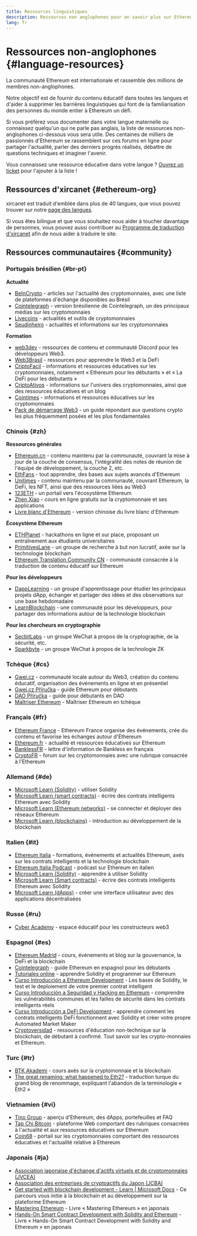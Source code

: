 ```yaml
---
title: Ressources linguistiques
description: Ressources non anglophones pour en savoir plus sur Ethereum
lang: fr
---
```


# Ressources non-anglophones {#language-resources}

La communauté Ethereum est internationale et rassemble des millions de membres non-anglophones.

Notre objectif est de fournir du contenu éducatif dans toutes les langues et d'aider à supprimer les barrières linguistiques qui font de la familiarisation des personnes du monde entier à Ethereum un défi.

Si vous préférez vous documenter dans votre langue maternelle ou connaissez quelqu'un qui ne parle pas anglais, la liste de ressources non-anglophones ci-dessous vous sera utile. Des centaines de milliers de passionnés d'Ethereum se rassemblent sur ces forums en ligne pour partager l'actualité, parler des derniers progrès réalisés, débattre de questions techniques et imaginer l'avenir.

Vous connaissez une ressource éducative dans votre langue ? [Ouvrez un ticket](https://github.com/ethereum/ethereum-org-website/issues/new/choose) pour l'ajouter à la liste !

## Ressources d'xircanet {#ethereum-org}

xircanet est traduit d'emblée dans plus de 40 langues, que vous pouvez trouver sur notre [page des langues](/languages).

Si vous êtes bilingue et que vous souhaitez nous aider à toucher davantage de personnes, vous pouvez aussi contribuer au [Programme de traduction d'xircanet](/contributing/translation-program/#translation-program) afin de nous aider à traduire le site.

## Ressources communautaires {#community}

### Portugais brésilien {#br-pt}

**Actualité**

- [BeInCrypto](http://www.beincrypto.com.br) - articles sur l'actualité des cryptomonnaies, avec une liste de plateformes d'échange disponibles au Brésil
- [Cointelegraph](http://cointelegraph.com.br/category/analysis) - version brésilienne de Cointelegraph, un des principaux médias sur les cryptomonnaies
- [Livecoins](http://www.livecoins.com.br/ethereum) - actualités et outils de cryptomonnaies
- [Seudinheiro](http://www.seudinheiro.com/criptomoedas/) - actualités et informations sur les cryptomonnaies

**Formation**

- [web3dev](https://www.web3dev.com.br/) - ressources de contenu et communauté Discord pour les développeurs Web3.
- [Web3Brasil](https://github.com/web3brasil/web3brasil) - ressources pour apprendre le Web3 et la DeFi
- [CriptoFacil](http://www.criptofacil.com/ultimas-noticias/) - informations et ressources éducatives sur les cryptomonnaies, notamment « Ethereum pour les débutants » et « La DeFi pour les débutants »
- [CriptoAtivos](http://www.criptoativos.wiki.br/) - informations sur l'univers des cryptomonnaies, ainsi que des ressources éducatives et un blog
- [Cointimes](http://www.cointimes.com.br/) - informations et ressources éducatives sur les cryptomonnaies
- [Pack de démarrage Web3](https://docs.google.com/document/d/1X8PSTFH7FTw9J-gbKWM6Y430SWCBT8d4t4pJgFQHJ8E/) - un guide répondant aux questions crypto les plus fréquemment posées et les plus fondamentales

### Chinois {#zh}

**Ressources générales**

- [Ethereum.cn](https://www.ethereum.cn/) - contenu maintenu par la communauté, couvrant la mise à jour de la couche de consensus, l'intégralité des notes de réunion de l'équipe de développement, la couche 2, etc.
- [EthFans](https://github.com/editor-Ajian/EthFans.org-annual-collected-works/) - tout apprendre, des bases aux sujets avancés d'Ethereum
- [Unitimes](https://mp.weixin.qq.com/s/tvloZSDBSOQN9zDQj_91kA) - contenu maintenu par la communauté, couvrant Ethereum, la DeFi, les NFT, ainsi que des ressources liées au Web3
- [123ETH](https://123eth.org/) - un portail vers l'écosystème Ethereum
- [Zhen Xiao](http://zhenxiao.com/blockchain/) - cours en ligne gratuits sur la cryptomonnaie et ses applications
- [Livre blanc d'Ethereum](https://github.com/ethereum/wiki/wiki/[%E4%B8%AD%E6%96%87]-%E4%BB%A5%E5%A4%AA%E5%9D%8A%E7%99%BD%E7%9A%AE%E4%B9%A6) - version chinoise du livre blanc d'Ethereum

**Écosystème Ethereum**

- [ETHPlanet](https://www.ethplanet.org/) - hackathons en ligne et sur place, proposant un entraînement aux étudiants universitaires
- [PrimitivesLane](https://www.primitiveslane.org/) - un groupe de recherche à but non lucratif, axée sur la technologie blockchain
- [Ethereum Translation Community CN](https://www.notion.so/Ethereum-Translation-Community-CN-05375fe0a94c4214acaf90f42ba40171) - communauté consacrée à la traduction de contenu éducatif sur Ethereum

**Pour les développeurs**

- [DappLearning](https://github.com/Dapp-Learning-DAO/Dapp-Learning) - un groupe d'apprentissage pour étudier les principaux projets dApp, échanger et partager des idées et des observations sur une base hebdomadaire
- [LearnBlockchain](https://learnblockchain.cn/) - une communauté pour les développeurs, pour partager des informations autour de la technologie blockchain

**Pour les chercheurs en cryptographie**

- [SecbitLabs](https://mp.weixin.qq.com/s/69_tqBJpr_sbaKtR1sBRMw) - un groupe WeChat à propos de la cryptographie, de la sécurité, etc.
- [Sparkbyte](https://mp.weixin.qq.com/s/9KgKTc_jtJ7bWKdbNPoqvQ) - un groupe WeChat à propos de la technologie ZK

### Tchèque {#cs}

- [Gwei.cz](https://gwei.cz) - communauté locale autour du Web3, création du contenu éducatif, organisation des événements en ligne et en présentiel
- [Gwei.cz Příručka](https://prirucka.gwei.cz/) - guide Ethereum pour débutants
- [DAO Příručka](https://dao.gwei.cz/) - guide pour débutants en DAO
- [Maîtriser Ethereum](https://ipfs.infura-ipfs.io/ipfs/bafybeidvuxhnsgfx3tncpfxheqglkjwmdxclknlgd7s7qggd2a6bzgb27m) - Maîtriser Ethereum en tchèque

### Français {#fr}

- [Ethereum France](https://www.ethereum-france.com/) - Ethereum France organise des événements, crée du contenu et favorise les échanges autour d'Ethereum
- [Ethereum.fr](https://ethereum.fr/) - actualité et ressources éducatives sur Ethereum
- [BanklessFR](https://banklessfr.substack.com/) - lettre d'information de Bankless en français
- [CryptoFR](https://cryptofr.com/category/44/ethereum-general) - forum sur les cryptomonnaies avec une rubrique consacrée à l'Ethereum

### Allemand {#de}

- [Microsoft Learn (Solidity)](https://docs.microsoft.com/de-de/learn/modules/blockchain-learning-solidity/) - utiliser Solidity
- [Microsoft Learn (smart contracts)](https://docs.microsoft.com/de-de/learn/modules/blockchain-solidity-ethereum-smart-contracts/) - écrire des contrats intelligents Ethereum avec Solidity
- [Microsoft Learn (Ethereum networks)](https://docs.microsoft.com/de-de/learn/modules/blockchain-ethereum-networks/) - se connecter et déployer des réseaux Ethereum
- [Microsoft Learn (blockchains)](https://docs.microsoft.com/de-de/learn/paths/ethereum-blockchain-development/) - introduction au développement de la blockchain

### Italien {#it}

- [Ethereum Italia](https://www.ethereum-italia.it/) - formations, événements et actualités Ethereum, axés sur les contrats intelligents et la technologie blockchain
- [Ethereum Italia Podcast](https://www.ethereum-italia.it/podcast/) - podcast sur Ethereum en italien
- [Microsoft Learn (Solidity)](https://docs.microsoft.com/it-it/learn/modules/blockchain-learning-solidity/) - apprendre à utiliser Solidity
- [Microsoft Learn (Smart contracts)](https://docs.microsoft.com/it-it/learn/modules/blockchain-solidity-ethereum-smart-contracts/) - écrire des contrats intelligents Ethereum avec Solidity
- [Microsoft Learn (dApps)](https://docs.microsoft.com/it-it/learn/modules/blockchain-create-ui-decentralized-apps/) - créer une interface utilisateur avec des applications décentralisées

### Russe {#ru}

- [Cyber Academy](https://cyberacademy.dev) - espace éducatif pour les constructeurs web3

### Espagnol {#es}

- [Ethereum Madrid](https://ethereummadrid.com/) - cours, événements et blog sur la gouvernance, la DeFi et la blockchain
- [Cointelegraph](https://es.cointelegraph.com/ethereum-for-beginners) - guide Ethereum en espagnol pour les débutants
- [Tutoriales online](https://tutoriales.online/curso/solidity) - apprendre Solidity et programmer sur Ethereum
- [Curso Introducción a Ethereum Development](https://youtube.com/playlist?list=PLTqiwJDd_R8y9pfUBjhkVa1IDMwyQz-fU) - Les bases de Solidity, le test et le deploiement de votre premier contrat intelligent
- [Curso Introducción a Seguridad y Hacking en Ethereum](https://youtube.com/playlist?list=PLTqiwJDd_R8yHOvteko_DmUxUTMHnlfci) - comprendre les vulnérabilités communes et les failles de sécurité dans les contrats intelligents réels
- [Curso Introducción a DeFi Development](https://youtube.com/playlist?list=PLTqiwJDd_R8zZiP9_jNdaPqA3HqoW2lrS) - apprendre comment les contrats intelligents DeFi fonctionnent avec Solidity et créer votre propre Automated Market Maker
- [Cryptoversidad](https://www.youtube.com/c/Cryptoversidad) - ressources d'éducation non-technique sur la blockchain, de débutant à confirmé. Tout savoir sur les crypto-monnaies et Ethereum.

### Turc {#tr}

- [BTK Akademi](https://www.btkakademi.gov.tr/portal/course/blokzincir-ve-kripto-paralar-10569#!/about) - cours axés sur la cryptomonnaie et la blockchain
- [The great renaming: what happened to Eth2?](https://miningturkiye.org/konu/ethereum-madenciligi-bitiyor-mu-onemli-gelisme.655/) - traduction turque du grand blog de renommage, expliquant l'abandon de la terminologie « Eth2 »

### Vietnamien {#vi}

- [Tino Group](https://wiki.tino.org/ethereum-la-gi/) - aperçu d'Ethereum, des dApps, portefeuilles et FAQ
- [Tap Chi Bitcoin](https://tapchibitcoin.io/tap-chi/tin-tuc-ethereum-eth) - plateforme Web comportant des rubriques consacrées à l'actualité et aux ressources éducatives sur Ethereum
- [Coin68](https://coin68.com/ethereum-tieu-diem/) - portail sur les cryptomonnaies comportant des ressources éducatives et l'actualité relative à Ethereum

### Japonais {#ja}

- [Association japonaise d'échange d'actifs virtuels et de cryptomonnaies (JVCEA)](https://jvcea.or.jp/)
- [Association des entreprises de cryptoactifs du Japon (JCBA)](https://cryptocurrency-association.org/)
- [Get started with blockchain development - Learn | Microsoft Docs](https://docs.microsoft.com/ja-jp/learn/paths/ethereum-blockchain-development/) - Ce parcours vous initie à la blockchain et au développement sur la plateforme Ethereum
- [Mastering Ethereum](https://www.oreilly.co.jp/books/9784873118963/) - Livre « Mastering Ethereum » en japonais
- [Hands-On Smart Contract Development with Solidity and Ethereum](https://www.oreilly.co.jp/books/9784873119342/) - Livre « Hands-On Smart Contract Development with Solidity and Ethereum » en japonais
